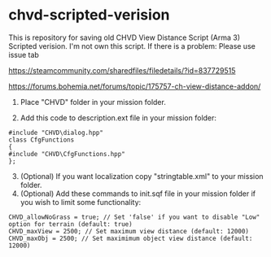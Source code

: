 # chvd-scripted-verision
This is repository for saving old CHVD View Distance Script (Arma 3) Scripted verision. I'm not own this script.
If there is a problem: Please use issue tab

https://steamcommunity.com/sharedfiles/filedetails/?id=837729515

https://forums.bohemia.net/forums/topic/175757-ch-view-distance-addon/

1. Place "CHVD" folder in your mission folder.

2. Add this code to description.ext file in your mission folder:


```
#include "CHVD\dialog.hpp"
class CfgFunctions
{
#include "CHVD\CfgFunctions.hpp"
};
```

3. (Optional) If you want localization copy "stringtable.xml" to your mission folder.
4. (Optional) Add these commands to init.sqf file in your mission folder if you wish to limit some functionality:

```
CHVD_allowNoGrass = true; // Set 'false' if you want to disable "Low" option for terrain (default: true)
CHVD_maxView = 2500; // Set maximum view distance (default: 12000)
CHVD_maxObj = 2500; // Set maximimum object view distance (default: 12000)
```
